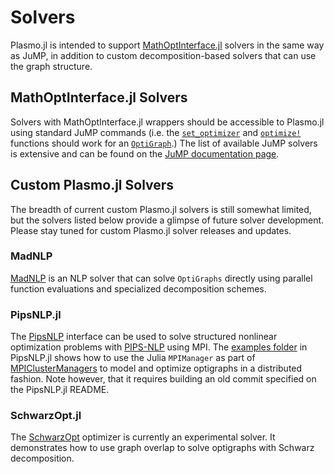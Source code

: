 # Solvers
Plasmo.jl is intended to support [MathOptInterface.jl](https://github.com/jump-dev/MathOptInterface.jl) solvers in the same way as JuMP, in addition to custom decomposition-based solvers that can use the graph structure.

## MathOptInterface.jl Solvers
Solvers with MathOptInterface.jl wrappers should be accessible to Plasmo.jl using standard JuMP commands (i.e. the [`set_optimizer`](@ref) and [`optimize!`](@ref) functions should work for an [`OptiGraph`](@ref).) The list of available
JuMP solvers is extensive and can be found on the [JuMP documentation page](https://jump.dev/JuMP.jl/stable/installation/#Supported-solvers).

## Custom Plasmo.jl Solvers
The breadth of current custom Plasmo.jl solvers is still somewhat limited, but the solvers listed below provide a glimpse of future solver development. Please stay tuned for custom Plasmo.jl solver releases and updates.

### MadNLP
[MadNLP](https://github.com/MadNLP/MadNLP.jl) is an NLP solver that can solve `OptiGraphs` directly using parallel function evaluations and specialized decomposition schemes.

### PipsNLP.jl
The [PipsNLP](https://github.com/plasmo-dev/PipsNLP.jl) interface can be used to solve structured nonlinear optimization problems with [PIPS-NLP](https://github.com/Argonne-National-Laboratory/PIPS/tree/master/PIPS-NLP) using MPI.  The [examples folder](https://github.com/zavalab/PipsNLP.jl/tree/master/examples) in PipsNLP.jl shows how to use the Julia `MPIManager` as part of [MPIClusterManagers](https://github.com/JuliaParallel/MPIClusterManagers.jl) to model and optimize optigraphs in a distributed fashion. Note however, that it requires building an old commit specified on the PipsNLP.jl README.   

### SchwarzOpt.jl
The [SchwarzOpt](https://github.com/plasmo-dev/SchwarzOpt.jl) optimizer is currently an experimental solver. It demonstrates how to use graph overlap to solve optigraphs with Schwarz decomposition.
